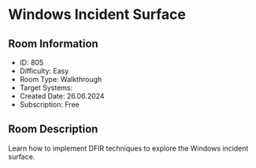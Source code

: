 ﻿# Windows Incident Surface

## Room Information
- ID: 805
- Difficulty: Easy
- Room Type: Walkthrough
- Target Systems: 
- Created Date: 26.06.2024
- Subscription: Free

## Room Description
Learn how to implement DFIR techniques to explore the Windows incident surface.
